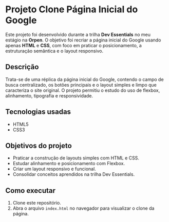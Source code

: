 # Projeto Clone Página Inicial do Google

Este projeto foi desenvolvido durante a trilha **Dev Essentials** no meu estágio na **Orpen**. O objetivo foi recriar a página inicial do Google usando apenas **HTML** e **CSS**, com foco em praticar o posicionamento, a estruturação semântica e o layout responsivo.

## Descrição

Trata-se de uma réplica da página inicial do Google, contendo o campo de busca centralizado, os botões principais e o layout simples e limpo que caracteriza o site original. O projeto permitiu o estudo do uso de flexbox, alinhamento, tipografia e responsividade.

## Tecnologias usadas

- HTML5  
- CSS3  

## Objetivos do projeto

- Praticar a construção de layouts simples com HTML e CSS.  
- Estudar alinhamento e posicionamento com Flexbox.  
- Criar um layout responsivo e funcional.  
- Consolidar conceitos aprendidos na trilha Dev Essentials.

## Como executar

1. Clone este repositório.  
2. Abra o arquivo `index.html` no navegador para visualizar o clone da página.
